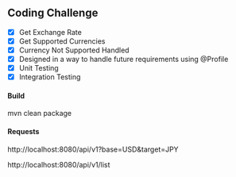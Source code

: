 ## Coding Challenge
- [x] Get Exchange Rate
- [x] Get Supported Currencies
- [x] Currency Not Supported Handled
- [x] Designed in a way to handle future requirements using @Profile
- [x] Unit Testing
- [x] Integration Testing

#### Build
mvn clean package

#### Requests
http://localhost:8080/api/v1?base=USD&target=JPY

http://localhost:8080/api/v1/list 